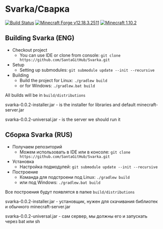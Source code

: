 # Svarka/Сварка

[![Build Status](https://travis-ci.org/SantaGitHub/Svarka.svg?branch=master)](https://travis-ci.org/SantaGitHub/svarka)
[![Minecraft Forge v12.18.3.2511](https://img.shields.io/badge/Minecraft%20Forge-v12.18.3.2511-green.svg)](http://files.minecraftforge.net)
[![Minecraft 1.10.2](https://img.shields.io/badge/Minecraft-v1.10.2-green.svg)](https://minecraft.net)

## Building Svarka (ENG)
* Checkout project
  * You can use IDE or clone from console:
  `git clone https://github.com/SantaGitHub/Svarka.git`
* Setup
  * Setting up submodules:
  `git submodule update --init --recursive`
* Building
  * Build the project for Linux:
  `./gradlew build`
  * or for Windows:
  `./gradlew.bat build `

All builds will be in `build/distributions`

svarka-0.0.2-installer.jar - is the installer for libraries and default minecraft-server.jar

svarka-0.0.2-universal.jar - is the server we should run it

## Сборка Svarka (RUS)
* Получаем репозиторий
  * Можем использовать в IDE или в консоле:
  `git clone https://github.com/SantaGitHub/Svarka.git`
* Установка
  * Настройка подмодулей:
  `git submodule update --init --recursive`
* Построение
  * Команда для подстроени под Linux:
  `./gradlew build`
  * или под Windows:
  `./gradlew.bat build `

Все построения будут появлятся в папке `build/distributions`

svarka-0.0.2-installer.jar - установщик, нужен для скачивания библиотек и обычного minecraft-server.jar

svarka-0.0.2-universal.jar - сам сервер, мы должны его и запускать через bat или sh
